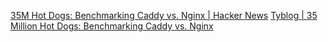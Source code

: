 
[35M Hot Dogs: Benchmarking Caddy vs. Nginx | Hacker News](https://news.ycombinator.com/item?id=32865497)
[Tyblog | 35 Million Hot Dogs: Benchmarking Caddy vs. Nginx](https://blog.tjll.net/reverse-proxy-hot-dog-eating-contest-caddy-vs-nginx/)

